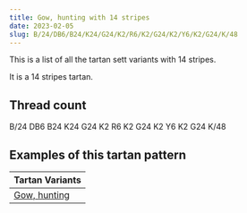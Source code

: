 ```yaml
---
title: Gow, hunting with 14 stripes
date: 2023-02-05
slug: B/24/DB6/B24/K24/G24/K2/R6/K2/G24/K2/Y6/K2/G24/K/48
---
```

This is a list of all the tartan sett variants with 14 stripes.

It is a 14 stripes tartan.


## Thread count
B/24 DB6 B24 K24 G24 K2 R6 K2 G24 K2 Y6 K2 G24 K/48

## Examples of this tartan pattern

| Tartan Variants |
|---------------|
| [Gow, hunting](/variants/b/24/db6/b24/k24/g24/k2/r6/k2/g24/k2/y6/k2/g24/k/48-b304080-db000050-g008000-k000000-rc00000-yf0c000)||
